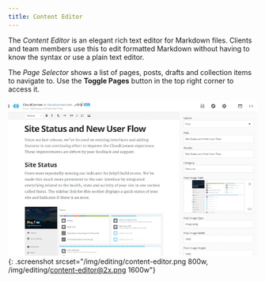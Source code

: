 ```yaml
---
title: Content Editor
---
```


The *Content Editor* is an elegant rich text editor for Markdown files.
Clients and team members use this to edit formatted Markdown without having to know the syntax or use a plain text editor.

The *Page Selector* shows a list of pages, posts, drafts and collection items to navigate to.
Use the **Toggle Pages** button in the top right corner to access it.

![Content Editor](/img/editing/content-editor.png){: .screenshot srcset="/img/editing/content-editor.png 800w, /img/editing/content-editor@2x.png 1600w"}


